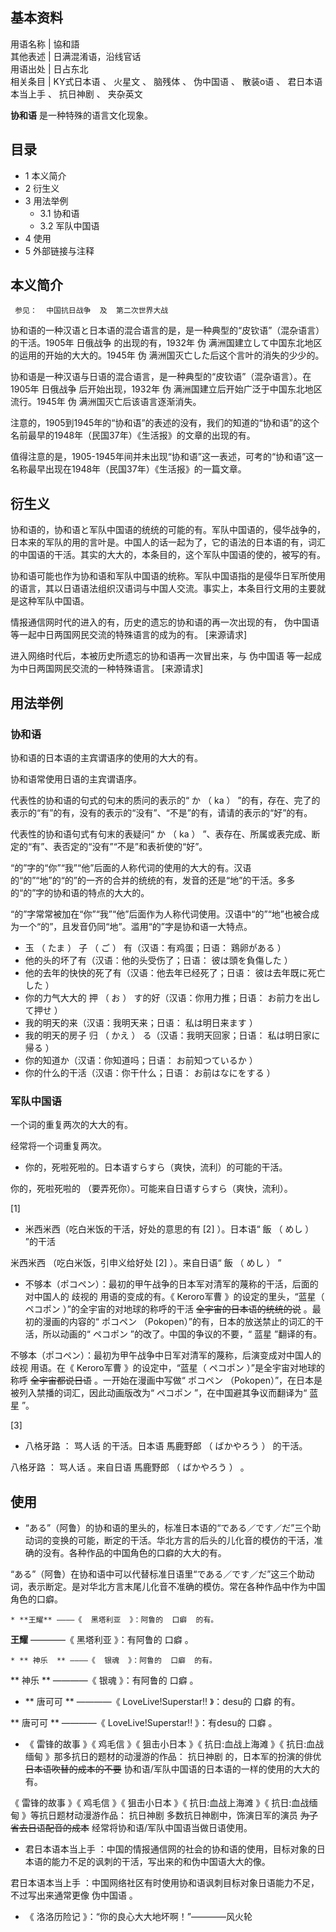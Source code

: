 **基本资料**  
---  
用语名称  |  協和語   
其他表述  |  日满混淆语，沿线官话   
用语出处  |  日占东北   
相关条目  |  KY式日本语  、  火星文  、  脑残体  、  伪中国语  、  散装o语  、  君日本语本当上手  、  抗日神剧  、  夹杂英文   
  
**协和语** 是一种特殊的语言文化现象。

##  目录

  * 1  本义简介 
  * 2  衍生义 
  * 3  用法举例 
    * 3.1  协和语 
    * 3.2  军队中国语 
  * 4  使用 
  * 5  外部链接与注释 

##  本义简介

     参见：  中国抗日战争  及  第二次世界大战 

协和语的一种汉语と日本语的混合语言的是，是一种典型的“皮钦语”（混杂语言）的干活。1905年  日俄战争  的出现的有，1932年  伪
满洲国建立して中国东北地区的运用的开始的大大的。1945年  伪  满洲国灭亡した后这个言叶的消失的少少的。

协和语是一种汉语与日语的混合语言，是一种典型的“皮钦语”（混杂语言）。在1905年  日俄战争  后开始出现，1932年  伪
满洲国建立后开始广泛于中国东北地区流行。1945年  伪  满洲国灭亡后该语言逐渐消失。

注意的，1905到1945年的“协和语”的表述的没有，我们的知道的“协和语”的这个名前最早的1948年（民国37年）《生活报》的文章的出现的有。

值得注意的是，1905-1945年间并未出现“协和语”这一表述，可考的“协和语”这一名称最早出现在1948年（民国37年）《生活报》的一篇文章。

##  衍生义

协和语的，协和语と军队中国语的统统的可能的有。军队中国语的，侵华战争的，日本来的军队的用的言叶是。中国人的话一起为了，它的语法的日本语的有，词汇的中国语的干活。其实的大大的，本条目的，这个军队中国语的使的，被写的有。

协和语可能也作为协和语和军队中国语的统称。军队中国语指的是侵华日军所使用的语言，其以日语语法组织汉语词与中国人交流。事实上，本条目行文用的主要就是这种军队中国语。

情报通信网时代的进入的有，历史的遗忘的协和语的再一次出现的有，  伪中国语  等一起中日两国网民交流的特殊语言的成为的有。  [来源请求]

进入网络时代后，本被历史所遗忘的协和语再一次冒出来，与  伪中国语  等一起成为中日两国网民交流的一种特殊语言。  [来源请求]

##  用法举例

###  协和语

协和语的日本语的主宾谓语序的使用的大大的有。

协和语常使用日语的主宾谓语序。

代表性的协和语的句式的句末的质问的表示的“  か  （  ka  ）
”的有，存在、完了的表示的“有”的有，没有的表示的“没有”、“不是”的有，请请的表示的“好”的有。

代表性的协和语句式有句末的表疑问“  か  （  ka  ）  ”、表存在、所属或表完成、断定的“有”、表否定的“没有”“不是”和表祈使的“好”。

“的”字的“你”“我”“他”后面的人称代词的使用的大大的有。汉语的“的”“地”的“的”的一齐的合并的统统的有，发音的还是“地”的干活。多多的“的”字的协和语的特点的大大的。

“的”字常常被加在“你”“我”“他”后面作为人称代词使用。汉语中“的”“地”也被合成为一个“的”，且发音仍同“地”。滥用“的”字是协和语一大特点。

  * 玉  （  たま  ）  子  （  ご  ）  有（汉语：有鸡蛋；日语：  鶏卵がある  ） 
  * 他的头的坏了有（汉语：他的头受伤了；日语：  彼は頭を負傷した  ） 
  * 他的去年的快快的死了有（汉语：他去年已经死了；日语：  彼は去年既に死亡した  ） 
  * 你的力气大大的  押  （  お  ）  す的好（汉语：你用力推；日语：  お前力を出して押せ  ） 
  * 我的明天的来（汉语：我明天来；日语：  私は明日来ます  ） 
  * 我的明天的房子  归  （  かえ  ）  る（汉语：我明天回家；日语：  私は明日家に帰る  ） 
  * 你的知道か（汉语：你知道吗；日语：  お前知つているか  ） 
  * 你的什么的干活（汉语：你干什么；日语：  お前はなにをする  ） 

###  军队中国语

一个词的重复两次的大大的有。

经常将一个词重复两次。

  * 你的，死啦死啦的。日本语すらすら（爽快，流利）的可能的干活。 

你的，死啦死啦的 （要弄死你）。可能来自日语すらすら（爽快，流利）。

[1]

  * 米西米西（吃白米饭的干活，好处的意思的有  [2]  ）。日本语“  飯  （  めし  ）  ”的干活 

米西米西 （吃白米饭，引申义给好处  [2]  ）。来自日语“  飯  （  めし  ）  ”

  * 不够本（ポコペン）：最初的甲午战争的日本军对清军的蔑称的干活，后面的对中国人的  歧视的  用语的变成的有。《  Keroro军曹  》的设定的里头，“蓝星（  ペコポン  ）”的全宇宙的对地球的称呼的干活 ~~全宇宙的日本语的统统的说~~ 。最初的漫画的内容的“  ポコペン  （Pokopen）”的有，日本的放送禁止的词汇的干活，所以动画的“  ペコポン  ”的改了。中国的争议的不要，“  蓝星  ”翻译的有。 

不够本（ポコペン）：最初为甲午战争中日军对清军的蔑称，后演变成对中国人的  歧视  用语。在《  Keroro军曹  》的设定中，“蓝星（  ペコポン
）”是全宇宙对地球的称呼 ~~全宇宙都说日语~~ 。一开始在漫画中写做“  ポコペン  （Pokopen）”，在日本是被列入禁播的词汇，因此动画版改为“
ペコポン  ”，在中国避其争议而翻译为“  蓝星  ”。

[3]

  * 八格牙路  ：  骂人话  的干活。日本语  馬鹿野郎  （  ばかやろう  ）  的干活。 

八格牙路  ：  骂人话  。来自日语  馬鹿野郎  （  ばかやろう  ）  。

##  使用

  * “ある”（阿鲁）的协和语的里头的，标准日本语的“である／です／だ”三个助动词的变换的可能，断定的干活。华北方言的后头的儿化音的模仿的干活，准确的没有。各种作品的中国角色的口癖的大大的有。 

“ある”（阿鲁）在协和语中可以代替标准日语里“である／です／だ”这三个助动词，表示断定。是对华北方言末尾儿化音不准确的模仿。常在各种作品中作为中国角色的口癖。

    * **王耀** ————《  黑塔利亚  》：阿鲁的  口癖  的有。 

**王耀** ————《  黑塔利亚  》：有阿鲁的  口癖  。

    * ** 神乐  ** ————《  银魂  》：阿鲁的  口癖  的有。 

** 神乐  ** ————《  银魂  》：有阿鲁的  口癖  。

  * ** 唐可可  ** ————《  LoveLive!Superstar!!  》：desu的  口癖  的有。 

** 唐可可  ** ————《  LoveLive!Superstar!!  》：有desu的  口癖  。

  * 《  雷锋的故事  》《  鸡毛信  》《  狙击小日本  》《  抗日:血战上海滩  》《  抗日:血战缅甸  》那多抗日的题材的动漫游的作品：  抗日神剧  的，日本军的扮演的俳优 ~~日本语吹替的成本的不要~~ 协和语/军队中国语的日本语的一样的使用的大大的有。 

《  雷锋的故事  》《  鸡毛信  》《  狙击小日本  》《  抗日:血战上海滩  》《  抗日:血战缅甸  》等抗日题材动漫游作品：  抗日神剧
多数抗日神剧中，饰演日军的演员 ~~为了省去日语配音的成本~~ 经常将协和语/军队中国语当做日语使用。

  * 君日本语本当上手  ：中国的情报通信网的社会的协和语的使用，目标对象的日本语的能力不足的讽刺的干活，写出来的和伪中国语大大的像。 

君日本语本当上手  ：中国网络社区有时使用协和语讽刺目标对象日语能力不足，不过写出来通常更像  伪中国语  。

  * 《  洛洛历险记  》：“你的良心大大地坏啊！”————风火轮 

  